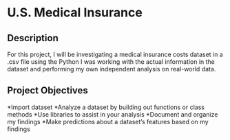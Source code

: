# U.S. Medical Insurance

## Description 
For this project, I will be investigating a medical insurance costs dataset in a .csv file using the Python
I was working with the actual information in the dataset and performing my own independent analysis on real-world data. 

## Project Objectives 

*Import dataset 
*Analyze a dataset by building out functions or class methods
*Use libraries to assist in your analysis
*Document and organize my findings
*Make predictions about a dataset’s features based on my findings
